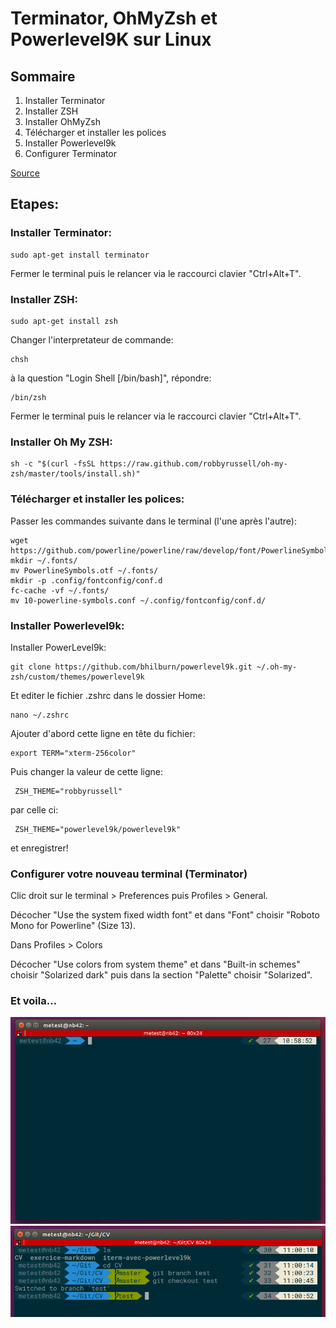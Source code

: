 # Terminator, OhMyZsh et Powerlevel9K sur Linux

## Sommaire

1. Installer Terminator
2. Installer ZSH
3. Installer OhMyZsh 
4. Télécharger et installer les polices
5. Installer Powerlevel9k
6. Configurer Terminator

[Source](https://gist.github.com/renshuki/3cf3de6e7f00fa7e744a)


## Etapes:

### Installer Terminator:

	sudo apt-get install terminator

Fermer le terminal puis le relancer via le raccourci clavier "Ctrl+Alt+T".


### Installer ZSH:

	sudo apt-get install zsh

Changer l'interpretateur de commande:
 	
	chsh

à la question "Login Shell [/bin/bash]", répondre:

	/bin/zsh
	

Fermer le terminal puis le relancer via le raccourci clavier "Ctrl+Alt+T".

### Installer Oh My ZSH:

	sh -c "$(curl -fsSL https://raw.github.com/robbyrussell/oh-my-zsh/master/tools/install.sh)"

### Télécharger et installer les polices:

Passer les commandes suivante dans le terminal (l'une après l'autre):

	wget https://github.com/powerline/powerline/raw/develop/font/PowerlineSymbols.otf
	mkdir ~/.fonts/
	mv PowerlineSymbols.otf ~/.fonts/
	mkdir -p .config/fontconfig/conf.d
	fc-cache -vf ~/.fonts/
	mv 10-powerline-symbols.conf ~/.config/fontconfig/conf.d/
        

### Installer Powerlevel9k:

Installer PowerLevel9k:

	git clone https://github.com/bhilburn/powerlevel9k.git ~/.oh-my-zsh/custom/themes/powerlevel9k

Et editer le fichier .zshrc dans le dossier Home:

	nano ~/.zshrc

Ajouter d'abord cette ligne en tête du fichier:

	export TERM="xterm-256color"

Puis changer la valeur de cette ligne:

	 ZSH_THEME="robbyrussell"

par celle ci:

	 ZSH_THEME="powerlevel9k/powerlevel9k"

et enregistrer!

### Configurer votre nouveau terminal (Terminator)

Clic droit sur le terminal > Preferences puis Profiles > General. 

Décocher "Use the system fixed width font" et dans "Font" choisir "Roboto Mono for Powerline" (Size 13).
			   
Dans Profiles > Colors 

Décocher "Use colors from system theme" et dans "Built-in schemes" choisir "Solarized dark" puis dans la section "Palette" choisir "Solarized".

### Et voila...

![Image 1](Term1.png)
![Image 2](Term2.png)





